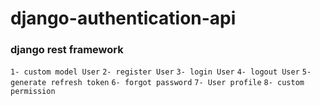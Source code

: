 # django-authentication-api

### django rest framework

```1- custom model User```
```2- register User```
```3- login User```
```4- logout User```
```5- generate refresh token```
```6- forgot password```
```7- User profile```
```8- custom permission```
